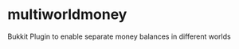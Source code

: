 multiworldmoney
===============

Bukkit Plugin to enable separate money balances in different worlds
